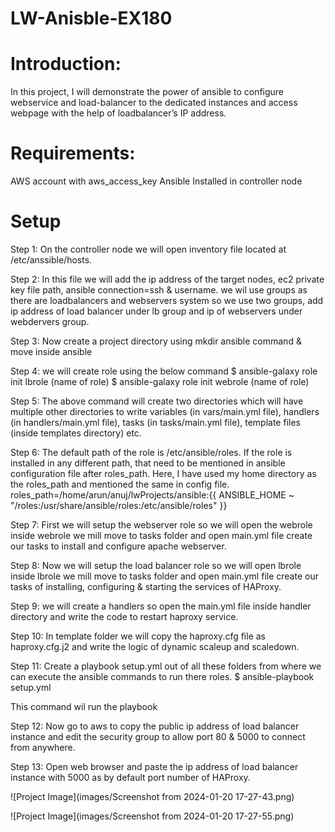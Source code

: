 # LW-Anisble-EX180

# Introduction:

In this project, I will demonstrate the power of ansible to configure webservice and load-balancer to the dedicated instances and access webpage with the help of loadbalancer’s IP address.

# Requirements:

AWS account with aws_access_key 
Ansible Installed in controller node

# Setup

Step 1: On the controller node we will open inventory file located at /etc/anssible/hosts.

Step 2: In this file we will add the ip address of the target nodes, ec2 private key file path, ansible connection=ssh & username. we wil use groups as there are loadbalancers and webservers system so we use  two groups, add ip address of load balancer under lb group and ip of webservers under webdervers group. 

Step 3: Now create a project directory using mkdir ansible command & move inside ansible

Step 4: we will create role using the below command
$ ansible-galaxy role init lbrole (name of role)
$ ansible-galaxy role init webrole (name of role)

Step 5: The above command will create two directories which will have multiple other directories to write variables (in vars/main.yml file), handlers (in handlers/main.yml file), tasks (in tasks/main.yml file), template files (inside templates directory) etc.

Step 6: The default path of the role is /etc/ansible/roles. If the role is installed in any different path, that need to be mentioned in ansible configuration file after roles_path. Here, I have used my home directory as the roles_path and mentioned the same in config file.
roles_path=/home/arun/anuj/lwProjects/ansible:{{ ANSIBLE_HOME ~ "/roles:/usr/share/ansible/roles:/etc/ansible/roles" }}

Step 7: First we will setup the webserver role so we will open the webrole inside webrole we mill move to tasks folder and open main.yml file create our tasks to install and configure apache webserver.

Step 8: Now we will setup the load balancer role so we will open lbrole inside lbrole we mill move to tasks folder and open main.yml file create our tasks of installing, configuring & starting the services of HAProxy.

Step 9: we will create a handlers so open the main.yml file inside handler directory and write the code to restart haproxy service.

Step 10: In template folder we will copy the haproxy.cfg file as haproxy.cfg.j2 and write the logic of dynamic scaleup and scaledown. 

Step 11: Create a playbook setup.yml out of all these folders from where we can execute the ansible commands to run there roles.
$ ansible-playbook setup.yml

This command wil run the playbook 

Step 12: Now go to aws to copy the public ip address of load balancer instance and edit the security group to allow port 80 & 5000 to connect from anywhere. 

Step 13: Open web browser and paste the ip address of load balancer instance with 5000 as by default port number of HAProxy.

![Project Image](images/Screenshot from 2024-01-20 17-27-43.png)

![Project Image](images/Screenshot from 2024-01-20 17-27-55.png)
